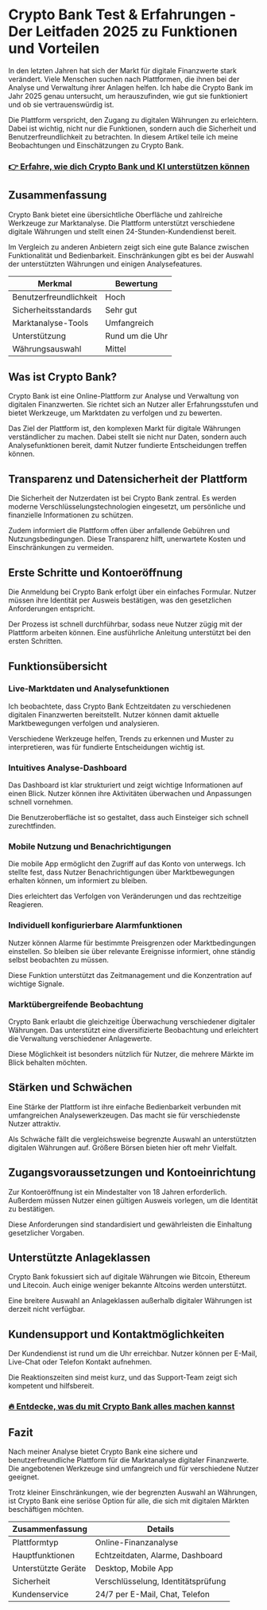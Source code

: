 # Crypto Bank Test & Erfahrungen - Der Leitfaden 2025 zu Funktionen und Vorteilen
   
In den letzten Jahren hat sich der Markt für digitale Finanzwerte stark verändert. Viele Menschen suchen nach Plattformen, die ihnen bei der Analyse und Verwaltung ihrer Anlagen helfen. Ich habe die Crypto Bank im Jahr 2025 genau untersucht, um herauszufinden, wie gut sie funktioniert und ob sie vertrauenswürdig ist.

Die Plattform verspricht, den Zugang zu digitalen Währungen zu erleichtern. Dabei ist wichtig, nicht nur die Funktionen, sondern auch die Sicherheit und Benutzerfreundlichkeit zu betrachten. In diesem Artikel teile ich meine Beobachtungen und Einschätzungen zu Crypto Bank.

### [👉 Erfahre, wie dich Crypto Bank und KI unterstützen können](https://tinyurl.com/2d55ruxv)
## Zusammenfassung  
Crypto Bank bietet eine übersichtliche Oberfläche und zahlreiche Werkzeuge zur Marktanalyse. Die Plattform unterstützt verschiedene digitale Währungen und stellt einen 24-Stunden-Kundendienst bereit.  

Im Vergleich zu anderen Anbietern zeigt sich eine gute Balance zwischen Funktionalität und Bedienbarkeit. Einschränkungen gibt es bei der Auswahl der unterstützten Währungen und einigen Analysefeatures.

| Merkmal               | Bewertung                |
|-----------------------|--------------------------|
| Benutzerfreundlichkeit | Hoch                     |
| Sicherheitsstandards  | Sehr gut                 |
| Marktanalyse-Tools    | Umfangreich              |
| Unterstützung        | Rund um die Uhr          |
| Währungsauswahl       | Mittel                   |

## Was ist Crypto Bank?  
Crypto Bank ist eine Online-Plattform zur Analyse und Verwaltung von digitalen Finanzwerten. Sie richtet sich an Nutzer aller Erfahrungsstufen und bietet Werkzeuge, um Marktdaten zu verfolgen und zu bewerten.

Das Ziel der Plattform ist, den komplexen Markt für digitale Währungen verständlicher zu machen. Dabei stellt sie nicht nur Daten, sondern auch Analysefunktionen bereit, damit Nutzer fundierte Entscheidungen treffen können.

## Transparenz und Datensicherheit der Plattform  
Die Sicherheit der Nutzerdaten ist bei Crypto Bank zentral. Es werden moderne Verschlüsselungstechnologien eingesetzt, um persönliche und finanzielle Informationen zu schützen.  

Zudem informiert die Plattform offen über anfallende Gebühren und Nutzungsbedingungen. Diese Transparenz hilft, unerwartete Kosten und Einschränkungen zu vermeiden.

## Erste Schritte und Kontoeröffnung  
Die Anmeldung bei Crypto Bank erfolgt über ein einfaches Formular. Nutzer müssen ihre Identität per Ausweis bestätigen, was den gesetzlichen Anforderungen entspricht.  

Der Prozess ist schnell durchführbar, sodass neue Nutzer zügig mit der Plattform arbeiten können. Eine ausführliche Anleitung unterstützt bei den ersten Schritten.

## Funktionsübersicht  
### Live-Marktdaten und Analysefunktionen  
Ich beobachtete, dass Crypto Bank Echtzeitdaten zu verschiedenen digitalen Finanzwerten bereitstellt. Nutzer können damit aktuelle Marktbewegungen verfolgen und analysieren.  

Verschiedene Werkzeuge helfen, Trends zu erkennen und Muster zu interpretieren, was für fundierte Entscheidungen wichtig ist.

### Intuitives Analyse-Dashboard  
Das Dashboard ist klar strukturiert und zeigt wichtige Informationen auf einen Blick. Nutzer können ihre Aktivitäten überwachen und Anpassungen schnell vornehmen.  

Die Benutzeroberfläche ist so gestaltet, dass auch Einsteiger sich schnell zurechtfinden.

### Mobile Nutzung und Benachrichtigungen  
Die mobile App ermöglicht den Zugriff auf das Konto von unterwegs. Ich stellte fest, dass Nutzer Benachrichtigungen über Marktbewegungen erhalten können, um informiert zu bleiben.  

Dies erleichtert das Verfolgen von Veränderungen und das rechtzeitige Reagieren.

### Individuell konfigurierbare Alarmfunktionen  
Nutzer können Alarme für bestimmte Preisgrenzen oder Marktbedingungen einstellen. So bleiben sie über relevante Ereignisse informiert, ohne ständig selbst beobachten zu müssen.  

Diese Funktion unterstützt das Zeitmanagement und die Konzentration auf wichtige Signale.

### Marktübergreifende Beobachtung  
Crypto Bank erlaubt die gleichzeitige Überwachung verschiedener digitaler Währungen. Das unterstützt eine diversifizierte Beobachtung und erleichtert die Verwaltung verschiedener Anlagewerte.  

Diese Möglichkeit ist besonders nützlich für Nutzer, die mehrere Märkte im Blick behalten möchten.

## Stärken und Schwächen  
Eine Stärke der Plattform ist ihre einfache Bedienbarkeit verbunden mit umfangreichen Analysewerkzeugen. Das macht sie für verschiedenste Nutzer attraktiv.  

Als Schwäche fällt die vergleichsweise begrenzte Auswahl an unterstützten digitalen Währungen auf. Größere Börsen bieten hier oft mehr Vielfalt.

## Zugangsvoraussetzungen und Kontoeinrichtung  
Zur Kontoeröffnung ist ein Mindestalter von 18 Jahren erforderlich. Außerdem müssen Nutzer einen gültigen Ausweis vorlegen, um die Identität zu bestätigen.  

Diese Anforderungen sind standardisiert und gewährleisten die Einhaltung gesetzlicher Vorgaben.

## Unterstützte Anlageklassen  
Crypto Bank fokussiert sich auf digitale Währungen wie Bitcoin, Ethereum und Litecoin. Auch einige weniger bekannte Altcoins werden unterstützt.  

Eine breitere Auswahl an Anlageklassen außerhalb digitaler Währungen ist derzeit nicht verfügbar.

## Kundensupport und Kontaktmöglichkeiten  
Der Kundendienst ist rund um die Uhr erreichbar. Nutzer können per E-Mail, Live-Chat oder Telefon Kontakt aufnehmen.  

Die Reaktionszeiten sind meist kurz, und das Support-Team zeigt sich kompetent und hilfsbereit.

### [🔥 Entdecke, was du mit Crypto Bank alles machen kannst](https://tinyurl.com/2d55ruxv)
## Fazit  
Nach meiner Analyse bietet Crypto Bank eine sichere und benutzerfreundliche Plattform für die Marktanalyse digitaler Finanzwerte. Die angebotenen Werkzeuge sind umfangreich und für verschiedene Nutzer geeignet.  

Trotz kleiner Einschränkungen, wie der begrenzten Auswahl an Währungen, ist Crypto Bank eine seriöse Option für alle, die sich mit digitalen Märkten beschäftigen möchten.  

| Zusammenfassung         | Details                         |
|------------------------|--------------------------------|
| Plattformtyp           | Online-Finanzanalyse            |
| Hauptfunktionen        | Echtzeitdaten, Alarme, Dashboard|
| Unterstützte Geräte    | Desktop, Mobile App             |
| Sicherheit             | Verschlüsselung, Identitätsprüfung|
| Kundenservice          | 24/7 per E-Mail, Chat, Telefon  |